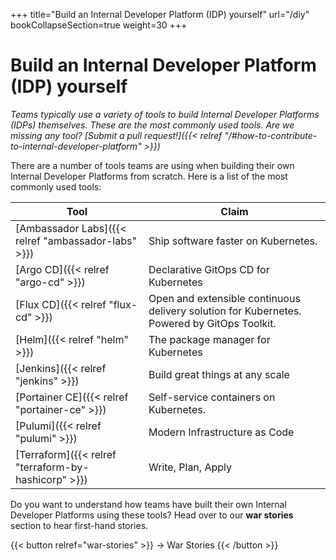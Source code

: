 +++
title="Build an Internal Developer Platform (IDP) yourself"
url="/diy"
bookCollapseSection=true
weight=30
+++

# Build an Internal Developer Platform (IDP) yourself

_Teams typically use a variety of tools to build Internal Developer Platforms (IDPs) themselves. These are the most commonly used tools. Are we missing any tool? [Submit a pull request!]({{< relref "/#how-to-contribute-to-internal-developer-platform" >}})_

There are a number of tools teams are using when building their own Internal Developer Platforms from scratch. Here is a list of the most commonly used tools:

**Tool** | **Claim**
--- | ---
[Ambassador Labs]({{< relref "ambassador-labs" >}}) | Ship software faster on Kubernetes.
[Argo CD]({{< relref "argo-cd" >}}) | Declarative GitOps CD for Kubernetes
[Flux CD]({{< relref "flux-cd" >}}) | Open and extensible continuous delivery solution for Kubernetes. Powered by GitOps Toolkit.
[Helm]({{< relref "helm" >}}) | The package manager for Kubernetes
[Jenkins]({{< relref "jenkins" >}}) | Build great things at any scale
[Portainer CE]({{< relref "portainer-ce" >}}) | Self-service containers on Kubernetes.
[Pulumi]({{< relref "pulumi" >}}) | Modern Infrastructure as Code
[Terraform]({{< relref "terraform-by-hashicorp" >}}) | Write, Plan, Apply

Do you want to understand how teams have built their own Internal Developer Platforms using these tools? Head over to our **war stories** section to hear first-hand stories.

{{< button relref="war-stories" >}}
-> War Stories
{{< /button >}}
